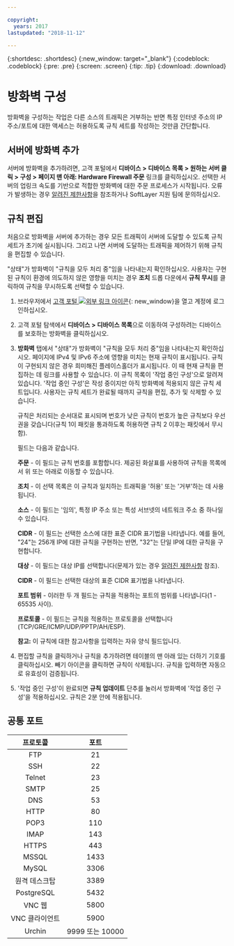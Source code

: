 ```yaml
---

copyright:
  years: 2017
lastupdated: "2018-11-12"

---
```


{:shortdesc: .shortdesc}
{:new_window: target="_blank"}
{:codeblock: .codeblock}
{:pre: .pre}
{:screen: .screen}
{:tip: .tip}
{:download: .download}

# 방화벽 구성

방화벽을 구성하는 작업은 다른 소스의 트래픽은 거부하는 반면 특정 인터넷 주소의 IP 주소/포트에 대한 액세스는 허용하도록 규칙 세트를 작성하는 것만큼 간단합니다.

## 서버에 방화벽 추가

서버에 방화벽을 추가하려면, 고객 포털에서 **디바이스 > 디바이스 목록 > 원하는 서버 클릭 > 구성 > 페이지 맨 아래: Hardware Firewall 주문** 링크를 클릭하십시오. 선택한 서버의 업링크 속도를 기반으로 적합한 방화벽에 대한 주문 프로세스가 시작됩니다. 오류가 발생하는 경우 [알려진 제한사항](known-limitations.html)을 참조하거나 SoftLayer 지원 팀에 문의하십시오.

## 규칙 편집

처음으로 방화벽을 서버에 추가하는 경우 모든 트래픽이 서버에 도달할 수 있도록 규칙 세트가 초기에 실시됩니다. 그리고 나면 서버에 도달하는 트래픽을 제어하기 위해 규칙을 편집할 수 있습니다.

"상태"가 방화벽이 "규칙을 모두 처리 중"임을 나타내는지 확인하십시오. 사용자는 구현된 규칙이 환경에 의도하지 않은 영향을 미치는 경우 **조치** 드롭 다운에서 **규칙 무시**를 클릭하여 규칙을 무시하도록 선택할 수 있습니다.

1. 브라우저에서 [고객 포털 ![외부 링크 아이콘](../../icons/launch-glyph.svg "외부 링크 아이콘")](https://control.softlayer.com/){: new_window}을 열고 계정에 로그인하십시오.
2. 고객 포털 탐색에서 **디바이스 > 디바이스 목록**으로 이동하여 구성하려는 디바이스를 보호하는 방화벽을 클릭하십시오.
3. **방화벽** 탭에서 "상태"가 방화벽이 "규칙을 모두 처리 중"임을 나타내는지 확인하십시오.  페이지에 IPv4 및 IPv6 주소에 영향을 미치는 현재 규칙이 표시됩니다. 규칙이 구현되지 않은 경우 희미해진 플레이스홀더가 표시됩니다. 이 때 현재 규칙을 편집하는 데 링크를 사용할 수 있습니다.  이 규칙 목록이 '작업 중인 구성'으로 알려져 있습니다. '작업 중인 구성'은 작성 중이지만 아직 방화벽에 적용되지 않은 규칙 세트입니다. 사용자는 규칙 세트가 완료될 때까지 규칙을 편집, 추가 및 삭제할 수 있습니다. 

     규칙은 처리되는 순서대로 표시되며 번호가 낮은 규칙이 번호가 높은 규칙보다 우선권을 갖습니다(규칙 1이 패킷을 통과하도록 허용하면 규칙 2 이후는 패킷에서 무시함).
     
     필드는 다음과 같습니다.

      **주문** - 이 필드는 규칙 번호를 포함합니다.  제공된 화살표를 사용하여 규칙을 목록에서 위 또는 아래로 이동할 수 있습니다.
      
      **조치** - 이 선택 목록은 이 규칙과 일치하는 트래픽을 '허용' 또는 '거부'하는 데 사용됩니다.
      
      **소스** - 이 필드는 '임의', 특정 IP 주소 또는 특성 서브넷의 네트워크 주소 중 하나일 수 있습니다.
      
      **CIDR** - 이 필드는 선택한 소스에 대한 표준 CIDR 표기법을 나타냅니다. 예를 들어, "24"는 256개 IP에 대한 규칙을 구현하는 반면, "32"는 단일 IP에 대한 규칙을 구현합니다.
      
      **대상** - 이 필드는 대상 IP를 선택합니다(문제가 있는 경우 [알려진 제한사항](known-limitations.html) 참조).
      
      **CIDR** - 이 필드는 선택한 대상의 표준 CIDR 표기법을 나타냅니다.
      
      **포트 범위** - 이러한 두 개 필드는 규칙을 적용하는 포트의 범위를 나타냅니다(1 - 65535 사이).
      
      **프로토콜** - 이 필드는 규칙을 적용하는 프로토콜을 선택합니다(TCP/GRE/ICMP/UDP/PPTP/AH/ESP).
      
      **참고:** 이 규칙에 대한 참고사항을 입력하는 자유 양식 필드입니다.

4. 편집할 규칙을 클릭하거나 규칙을 추가하려면 테이블의 맨 아래 있는 더하기 기호를 클릭하십시오. 빼기 아이콘을 클릭하면 규칙이 삭제됩니다. 규칙을 입력하면 자동으로 유효성이 검증됩니다.
5. '작업 중인 구성'이 완료되면 **규칙 업데이트** 단추를 눌러서 방화벽에 '작업 중인 구성'을 적용하십시오. 규칙은 2분 안에 적용됩니다.

## 공통 포트

|프로토콜 |포트 |
| :-----: | :-----: |
|FTP |21 |
|SSH |22 |
|Telnet |23 |
|SMTP |25 |
|DNS |53 |
|HTTP |80 |
|POP3 |110 |
|IMAP |143 |
|HTTPS |443 |
|MSSQL |1433 |
|MySQL |3306 |
|원격 데스크탑 |3389 |
|PostgreSQL |5432 |
|VNC 웹 |5800 |
|VNC 클라이언트 |5900 |
|Urchin |9999 또는 10000 ||

    
